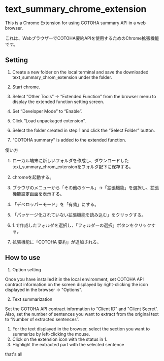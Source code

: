 # text_summary_chrome_extension

This is a Chrome Extension for using COTOHA summary API in a web browser.

これは、WebブラウザーでCOTOHA要約APIを使用するためのChrome拡張機能です。

## Setting

1. Create a new folder on the local terminal and save the downloaded text_summary_chrom_extension under the folder.

2. Start chrome.

3. Select “Other Tools” → “Extended Function” from the browser menu to display the extended function setting screen.

4. Set “Developer Mode” to “Enable”.

5. Click “Load unpackaged extension”.

6. Select the folder created in step 1 and click the “Select Folder” button.

7. "COTOHA summary" is added to the extended function.

使い方

1. ローカル端末に新しいフォルダを作成し、ダウンロードしたtext_summary_chrom_extensionをフォルダ配下に保存する。 

2. chromeを起動する。

3. ブラウザのメニューから「その他のツール」→「拡張機能」を選択し、拡張機能設定画面を表示する。

4. 「デベロッパーモード」を「有効」にする。

5. 「パッケージ化されていない拡張機能を読み込む」をクリックする。

6. 1.で作成したフォルダを選択し、「フォルダーの選択」ボタンをクリックする。

7. 拡張機能に「COTOHA 要約」が追加される。


 ## How to use

1. Option setting

 Once you have installed it in the local environment, set COTOHA API contract information on the screen displayed by right-clicking the icon displayed in the browser -> "Options".

2. Text summarization

 Set the COTOHA API contract information to "Client ID" and "Client Secret".
 Also, set the number of sentences you want to extract from the original text to “Number of extracted sentences”.

 1. For the text displayed in the browser, select the section you want to summarize by left-clicking the mouse.
 2. Click on the extension icon with the status in 1.
 3. Highlight the extracted part with the selected sentence

that's all
